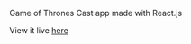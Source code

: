 Game of Thrones Cast app made with React.js

View it live [here](https://vigorous-franklin-70a75e.netlify.app/)
